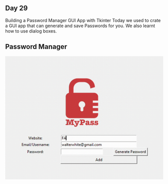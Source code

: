 ## Day 29

Building a Password Manager GUI App with Tkinter
Today we used to crate a GUI app that can generate and save Passwords for you. We also learnt how to use dialog boxes.

## Password Manager

![Password Manager](password_manager.gif)